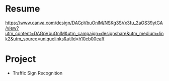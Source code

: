# Resume

<https://www.canva.com/design/DAGpVbuOnlM/NSKg3SVx3fu_2aOS39ytGA/view?utm_content=DAGpVbuOnlM&utm_campaign=designshare&utm_medium=link2&utm_source=uniquelinks&utlId=h10cb00eaff>


# Project
* Traffic Sign Recognition
